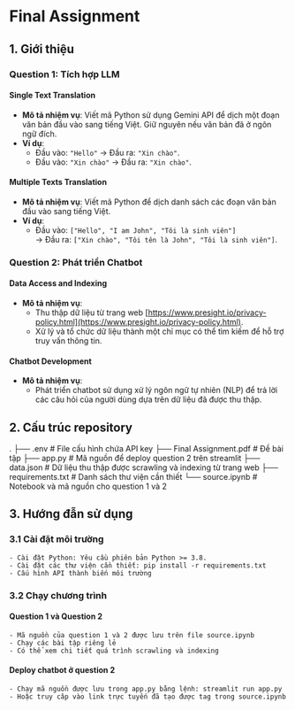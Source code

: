 # Final Assignment

## 1. Giới thiệu
### Question 1: Tích hợp LLM
#### Single Text Translation
- **Mô tả nhiệm vụ**: 
  Viết mã Python sử dụng Gemini API để dịch một đoạn văn bản đầu vào sang tiếng Việt. Giữ nguyên nếu văn bản đã ở ngôn ngữ đích.
- **Ví dụ**: 
  - Đầu vào: `"Hello"` → Đầu ra: `"Xin chào"`.
  - Đầu vào: `"Xin chào"` → Đầu ra: `"Xin chào"`.
#### Multiple Texts Translation 
- **Mô tả nhiệm vụ**: 
  Viết mã Python để dịch danh sách các đoạn văn bản đầu vào sang tiếng Việt. 
- **Ví dụ**:
  - Đầu vào: `["Hello", "I am John", "Tôi là sinh viên"]`  
    → Đầu ra: `["Xin chào", "Tôi tên là John", "Tôi là sinh viên"]`.


### Question 2: Phát triển Chatbot 
#### Data Access and Indexing 
- **Mô tả nhiệm vụ**:
  - Thu thập dữ liệu từ trang web [https://www.presight.io/privacy-policy.html](https://www.presight.io/privacy-policy.html).
  - Xử lý và tổ chức dữ liệu thành một chỉ mục có thể tìm kiếm để hỗ trợ truy vấn thông tin.
#### Chatbot Development 
- **Mô tả nhiệm vụ**:
  - Phát triển chatbot sử dụng xử lý ngôn ngữ tự nhiên (NLP) để trả lời các câu hỏi của người dùng dựa trên dữ liệu đã được thu thập.

## 2. Cấu trúc repository
.
├── .env                  # File cấu hình chứa API key 
├── Final Assignment.pdf  # Đề bài tập
├── app.py                # Mã nguồn để deploy question 2 trên streamlit
├── data.json             # Dữ liệu thu thập được scrawling và indexing từ trang web
├── requirements.txt      # Danh sách thư viện cần thiết
└── source.ipynb          # Notebook và mã nguồn cho question 1 và 2        
      
## 3. Hướng đẫn sử dụng
### 3.1 Cài đặt môi trường
    - Cài đặt Python: Yêu cầu phiên bản Python >= 3.8.
    - Cài đặt các thư viện cần thiết: pip install -r requirements.txt
    - Cấu hình API thành biến môi trường
### 3.2 Chạy chương trình
#### Question 1 và Question 2
    - Mã nguồn của question 1 và 2 được lưu trên file source.ipynb
    - Chạy các bài tập riêng lẻ
    - Có thể xem chi tiết quá trình scrawling và indexing 
#### Deploy chatbot ở question 2
    - Chạy mã nguồn được lưu trong app.py bằng lệnh: streamlit run app.py
    - Hoặc truy câp vào link trực tuyến đã tạo được tag trong source.ipynb
